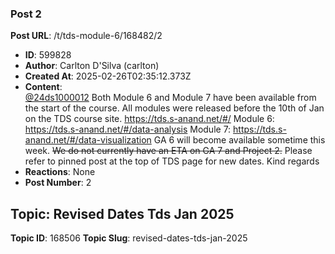 ### Post 2
**Post URL**: /t/tds-module-6/168482/2
- **ID**: 599828
- **Author**: Carlton D'Silva (carlton)
- **Created At**: 2025-02-26T02:35:12.373Z
- **Content**:  
  <a class="mention" href="/u/24ds1000012">@24ds1000012</a> Both Module 6 and Module 7 have been available from the start of the course. All modules were released before the 10th of Jan on the TDS course site.
<a href="https://tds.s-anand.net/#/" class="onebox" target="_blank" rel="noopener">https://tds.s-anand.net/#/</a>
Module 6:
<a href="https://tds.s-anand.net/#/data-analysis" class="onebox" target="_blank" rel="noopener">https://tds.s-anand.net/#/data-analysis</a>
Module 7:
<a href="https://tds.s-anand.net/#/data-visualization" class="onebox" target="_blank" rel="noopener">https://tds.s-anand.net/#/data-visualization</a>
GA 6 will become available sometime this week.
<s>We do not currently have an ETA on GA 7 and Project 2.</s>
Please refer to pinned post at the top of TDS page for new dates.
Kind regards
- **Reactions**: None
- **Post Number**: 2

## Topic: Revised Dates Tds Jan 2025
**Topic ID**: 168506
**Topic Slug**: revised-dates-tds-jan-2025

